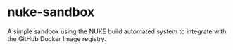 # nuke-sandbox
A simple sandbox using the NUKE build automated system to integrate with the GitHub Docker Image registry.
